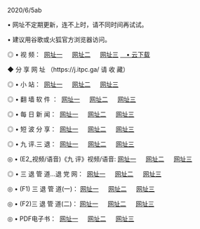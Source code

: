 <p>2020/6/5ab
<p>• 网址不定期更新，连不上时，请不同时间再试试。
<p>• 建议用谷歌或火狐官方浏览器访问。
<p>◎ • 视 频： 
<a href="http://hzd.lexmarktr.com/" target="_blank">网址一</a> 　 
<a href="http://hsa.lexmarktr.com/" target="_blank">网址二</a> 　 
<a href="http://hwz.lexmarktr.com/b.html" target="_blank">网址三</a>
<a href="https://yadi.sk/d/d0sUeAOpal3njw" target="_wblank">　• 云下载 </a></p>
<p>◆ 分 享 网 址 （https://j.itpc.ga/ 请 收 藏） </p>

<p>◎ • 小 站：  
<a href="http://hzd.lexmarktr.com/f.html" target="_blank">网址一</a> 　 
<a href="http://hsa.lexmarktr.com/h.html" target="_blank">网址二</a> 　 
<a href="http://hwz.lexmarktr.com/k/" target="_blank">网址三</a></p>
<p>◎ • 翻 墙 软 件 ：  
<a href="http://hzd.lexmarktr.com/ff/" target="_blank">网址一</a> 　 
<a href="http://hsa.lexmarktr.com/s/read/a1_nd.html" target="_blank">网址二</a> 　 
<a href="http://hwz.lexmarktr.com/ff/index.html" target="_blank">网址三</a></p>
<p>◎ • 每 日 新 闻：  
<a href="http://hzd.lexmarktr.com/day/" target="_blank">网址一</a> 　 
<a href="http://hsa.lexmarktr.com/day/" target="_blank">网址二</a> 　 
<a href="http://hwz.lexmarktr.com/day/index.html" target="_blank">网址三</a></p>
<p>◎ • 短 波 分 享：  
<a href="http://hzd.lexmarktr.com/h/" target="_blank">网址一</a> 　 
<a href="http://hsa.lexmarktr.com/h/" target="_blank">网址二</a> 　 
<a href="http://hwz.lexmarktr.com/h/index.html" target="_blank">网址三</a></p>
<p>◎ • 九 评.三 退：  
<a href="http://hzd.lexmarktr.com/t/" target="_blank">网址一</a> 　 
<a href="http://hsa.lexmarktr.com/v2/index.html" target="_blank">网址二</a> 　 
<a href="http://hwz.lexmarktr.com/tt/index.html" target="_blank">网址三</a> 　</p>
<p>◎ • (E2_视频/语音)《九 评》视频/语音: 
<a href="http://hzd.lexmarktr.com/7738.html" target="_blank">网址一</a> 　 
<a href="http://hsa.lexmarktr.com/7614.html" target="_blank">网址二</a> 　 
<a href="http://hwz.lexmarktr.com/7633.html" target="_blank">网址三</a></p>
<p>◎ • 三 退 管 道...退 党 网：  
<a href="http://hzd.lexmarktr.com/go/td1.html" target="_blank">网址一</a> 　 
<a href="http://hsa.lexmarktr.com/go/td2.html" target="_blank">网址二</a> 　 
<a href="http://hwz.lexmarktr.com/go/td3.html" target="_blank">网址三</a></p>
<p>◎ • (F1) 三 退 管 道(一)： 
<a href="http://hzd.lexmarktr.com/dd/" target="_blank">网址一</a> 　 
<a href="http://hsa.lexmarktr.com/s/read/a1_tdx.html" target="_blank">网址二</a> 　 
<a href="http://hwz.lexmarktr.com/dd/" target="_blank">网址三</a></p>
<p>◎ • (F2)三 退 管 道(二)： 
<a href="http://hwz.lexmarktr.com/d/" target="_blank">网址一</a> 　 
<a href="http://hzd.lexmarktr.com/d/index.html" target="_blank">网址二</a> 　 
<a href="http://hsa.lexmarktr.com/d/" target="_blank">网址三</a></p>
<p>◎ • PDF电子书：  
<a href="http://hzd.lexmarktr.com/p/" target="_blank">网址一</a> 　 
<a href="http://hsa.lexmarktr.com/p/index.html" target="_blank">网址二</a> 　 
<a href="http://hwz.lexmarktr.com/p/" target="_blank">网址三</a></p>
